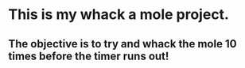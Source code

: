 # This is my whack a mole project. 
## The objective is to try and whack the mole 10 times before the timer runs out!
